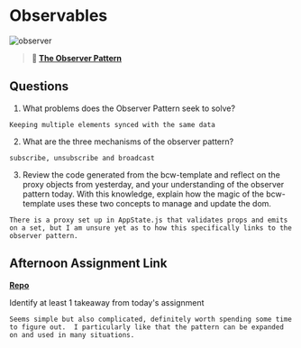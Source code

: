 # Observables

![observer](https://bcw.blob.core.windows.net/public/img/journals/8014045611652045)

> **📖 [The Observer Pattern](https://codeworksacademy.com/fs-student-guide/resources/wk3/04-Observer-Pattern)**

## Questions

1. What problems does the Observer Pattern seek to solve?
```
Keeping multiple elements synced with the same data
```
2. What are the three mechanisms of the observer pattern?
```
subscribe, unsubscribe and broadcast
```
3. Review the code generated from the bcw-template and reflect on the proxy objects from yesterday, and your understanding of the observer pattern today. With this knowledge, explain how the magic of the bcw-template uses these two concepts to manage and update the dom.
```
There is a proxy set up in AppState.js that validates props and emits on a set, but I am unsure yet as to how this specifically links to the observer pattern.
```
## Afternoon Assignment Link

**[Repo](https://github.com/coombsab/<ASSIGNMENT_REPO>)**

Identify at least 1 takeaway from today's assignment
```
Seems simple but also complicated, definitely worth spending some time to figure out.  I particularly like that the pattern can be expanded on and used in many situations.
```